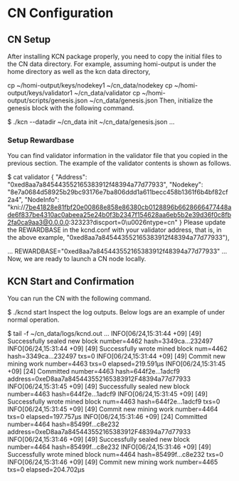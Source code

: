 # CN Configuration

## CN Setup
After installing KCN package properly, you need to copy the initial files to the CN data directory. For example, assuming homi-output is under the home directory as well as the kcn data directory,

cp ~/homi-output/keys/nodekey1 ~/cn_data/nodekey
cp ~/homi-output/keys/validator1 ~/cn_data/validator
cp ~/homi-output/scripts/genesis.json ~/cn_data/genesis.json
Then, initialize the genesis block with the following command.

$ ./kcn --datadir ~/cn_data init ~/cn_data/genesis.json
...
### Setup Rewardbase
You can find validator information in the validator file that you copied in the previous section. The example of the validator contents is shown as follows.

$ cat validator
{
    "Address": "0xed8aa7a845443552165383912f48394a77d77933",
    "Nodekey": "8e7a0684d58925b29bc93176e7ba806ddd1a611becc458b1361f6b4bf82cf2a4",
    "NodeInfo": "kni://7be41828e81fbf20e00868e858e86380cb0128896b6628666477448ade6f837be4310ac0abeea25e24b0f3b2347f154628aa6eb5b2e39d36f0c8fb2fa0ca9aa3@0.0.0.0:32323?discport=0\u0026ntype=cn"
}
Please update the REWARDBASE in the kcnd.conf with your validator address, that is, in the above example, "0xed8aa7a845443552165383912f48394a77d77933"),

...
REWARDBASE="0xed8aa7a845443552165383912f48394a77d77933"
...
Now, we are ready to launch a CN node locally.

## KCN Start and Confirmation
You can run the CN with the following command.

$ ./kcnd start
Inspect the log outputs. Below logs are an example of under normal operation.

$ tail -f ~/cn_data/logs/kcnd.out
...
INFO[06/24,15:31:44 +09] [49] Successfully sealed new block             number=4462 hash=3349ca…232497
INFO[06/24,15:31:44 +09] [49] Successfully wrote mined block            num=4462 hash=3349ca…232497 txs=0
INFO[06/24,15:31:44 +09] [49] Commit new mining work                    number=4463 txs=0 elapsed=219.591µs
INFO[06/24,15:31:45 +09] [24] Committed                                 number=4463 hash=644f2e…1adcf9 address=0xeD8aa7a845443552165383912F48394a77d77933
INFO[06/24,15:31:45 +09] [49] Successfully sealed new block             number=4463 hash=644f2e…1adcf9
INFO[06/24,15:31:45 +09] [49] Successfully wrote mined block            num=4463 hash=644f2e…1adcf9 txs=0
INFO[06/24,15:31:45 +09] [49] Commit new mining work                    number=4464 txs=0 elapsed=197.757µs
INFO[06/24,15:31:46 +09] [24] Committed                                 number=4464 hash=85499f…c8e232 address=0xeD8aa7a845443552165383912F48394a77d77933
INFO[06/24,15:31:46 +09] [49] Successfully sealed new block             number=4464 hash=85499f…c8e232
INFO[06/24,15:31:46 +09] [49] Successfully wrote mined block            num=4464 hash=85499f…c8e232 txs=0
INFO[06/24,15:31:46 +09] [49] Commit new mining work                    number=4465 txs=0 elapsed=204.702µs
